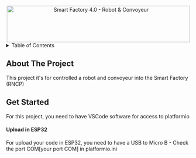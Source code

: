 <div id="top"></div>

<!-- PROJECT SHIELDS -->
<!--
*** I'm using markdown "reference style" links for readability.
*** Reference links are enclosed in brackets [ ] instead of parentheses ( ).
*** See the bottom of this document for the declaration of the reference variables
*** for contributors-url, forks-url, etc. This is an optional, concise syntax you may use.
*** https://www.markdownguide.org/basic-syntax/#reference-style-links
-->

<!-- PROJECT LOGO -->
<br />
<div align="center">
  <a href="https://github.com/*****/Ilot1_Robot_Convoyeur">
    <img src="******.png" alt="Smart Factory 4.0 - Robot & Convoyeur" width="500" height="100">
  </a>
</div>

<!-- TABLE OF CONTENTS -->
<details>
  <summary>Table of Contents</summary>
  <ol>
    <li>
      <a href="#about-the-project">About The Project</a>
    </li>
    <li>
  </ol>
</details>

<!-- ABOUT THE PROJECT -->
## About The Project

This project it's for controlled a robot and convoyeur into the Smart Factory (RNCP)

<!-- GET STARTED -->
## Get Started

For this project, you need to have VSCode software for access to platformio

#### Upload in ESP32
For upload your code in ESP32, you need to have a USB to Micro B - Check the port COM[your port COM] in platformio.ini
